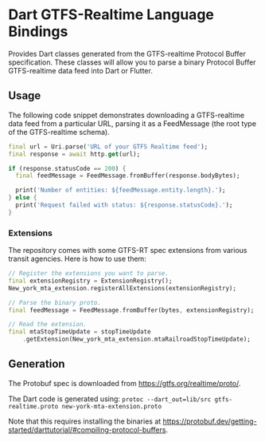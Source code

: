# Dart GTFS-Realtime Language Bindings

Provides Dart classes generated from the GTFS-realtime Protocol Buffer specification. These classes
will allow you to parse a binary Protocol Buffer GTFS-realtime data feed into Dart or Flutter.

## Usage

The following code snippet demonstrates downloading a GTFS-realtime data feed from a particular URL,
parsing it as a FeedMessage (the root type of the GTFS-realtime schema).

```dart
final url = Uri.parse('URL of your GTFS Realtime feed');
final response = await http.get(url);

if (response.statusCode == 200) {
  final feedMessage = FeedMessage.fromBuffer(response.bodyBytes);

  print('Number of entities: ${feedMessage.entity.length}.');
} else {
  print('Request failed with status: ${response.statusCode}.');
}
```

### Extensions

The repository comes with some GTFS-RT spec extensions from various transit agencies. Here is how to use them:

```dart
// Register the extensions you want to parse.
final extensionRegistry = ExtensionRegistry();
New_york_mta_extension.registerAllExtensions(extensionRegistry);

// Parse the binary proto.
final feedMessage = FeedMessage.fromBuffer(bytes, extensionRegistry);

// Read the extension.
final mtaStopTimeUpdate = stopTimeUpdate
    .getExtension(New_york_mta_extension.mtaRailroadStopTimeUpdate);
```

## Generation

The Protobuf spec is downloaded from <https://gtfs.org/realtime/proto/>.

The Dart code is generated using: `protoc --dart_out=lib/src gtfs-realtime.proto new-york-mta-extension.proto`

Note that this requires installing the binaries at <https://protobuf.dev/getting-started/darttutorial/#compiling-protocol-buffers>.
